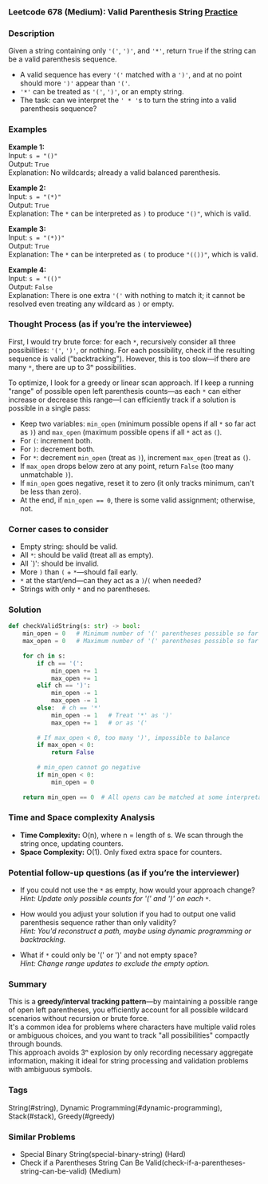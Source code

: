 ### Leetcode 678 (Medium): Valid Parenthesis String [Practice](https://leetcode.com/problems/valid-parenthesis-string)

### Description  
Given a string containing only `'('`, `')'`, and `'*'`, return `True` if the string can be a valid parenthesis sequence.  
- A valid sequence has every `'('` matched with a `')'`, and at no point should more `')'` appear than `'('`.  
- `'*'` can be treated as `'('`, `')'`, or an empty string.  
- The task: can we interpret the `' * '`s to turn the string into a valid parenthesis sequence?

### Examples  

**Example 1:**  
Input: `s = "()"`  
Output: `True`  
Explanation: No wildcards; already a valid balanced parenthesis.

**Example 2:**  
Input: `s = "(*)"`  
Output: `True`  
Explanation: The `*` can be interpreted as `)` to produce `"()"`, which is valid.

**Example 3:**  
Input: `s = "(*))"`  
Output: `True`  
Explanation: The `*` can be interpreted as `(` to produce `"(())"`, which is valid.

**Example 4:**  
Input: `s = "(()"`  
Output: `False`  
Explanation: There is one extra `'('` with nothing to match it; it cannot be resolved even treating any wildcard as `)` or empty.

### Thought Process (as if you’re the interviewee)  
First, I would try brute force: for each `*`, recursively consider all three possibilities: `'('`, `')'`, or nothing. For each possibility, check if the resulting sequence is valid ("backtracking"). However, this is too slow—if there are many `*`, there are up to 3ⁿ possibilities.

To optimize, I look for a greedy or linear scan approach. If I keep a running "range" of possible open left parenthesis counts—as each `*` can either increase or decrease this range—I can efficiently track if a solution is possible in a single pass:

- Keep two variables: `min_open` (minimum possible opens if all `*` so far act as `)`) and `max_open` (maximum possible opens if all `*` act as `(`).
- For `(`: increment both.
- For `)`: decrement both.
- For `*`: decrement `min_open` (treat as `)`), increment `max_open` (treat as `(`).
- If `max_open` drops below zero at any point, return `False` (too many unmatchable `)`).
- If `min_open` goes negative, reset it to zero (it only tracks minimum, can't be less than zero).
- At the end, if `min_open == 0`, there is some valid assignment; otherwise, not.

### Corner cases to consider  
- Empty string: should be valid.
- All `*`: should be valid (treat all as empty).
- All `)': should be invalid.
- More `)` than `(` + `*`—should fail early.
- `*` at the start/end—can they act as a `)`/`(` when needed?
- Strings with only `*` and no parentheses.

### Solution

```python
def checkValidString(s: str) -> bool:
    min_open = 0   # Minimum number of '(' parentheses possible so far
    max_open = 0   # Maximum number of '(' parentheses possible so far
    
    for ch in s:
        if ch == '(': 
            min_open += 1
            max_open += 1
        elif ch == ')':
            min_open -= 1
            max_open -= 1
        else:  # ch == '*'
            min_open -= 1   # Treat '*' as ')'
            max_open += 1   # or as '('
        
        # If max_open < 0, too many ')', impossible to balance
        if max_open < 0:
            return False
        
        # min_open cannot go negative
        if min_open < 0:
            min_open = 0
    
    return min_open == 0  # All opens can be matched at some interpretation
```

### Time and Space complexity Analysis  

- **Time Complexity:** O(n), where n = length of s. We scan through the string once, updating counters.
- **Space Complexity:** O(1). Only fixed extra space for counters.

### Potential follow-up questions (as if you’re the interviewer)  

- If you could not use the `*` as empty, how would your approach change?  
  *Hint: Update only possible counts for '(' and ')' on each `*`.*

- How would you adjust your solution if you had to output one valid parenthesis sequence rather than only validity?  
  *Hint: You'd reconstruct a path, maybe using dynamic programming or backtracking.*

- What if `*` could only be '(' or ')' and not empty space?  
  *Hint: Change range updates to exclude the empty option.*

### Summary
This is a **greedy/interval tracking pattern**—by maintaining a possible range of open left parentheses, you efficiently account for all possible wildcard scenarios without recursion or brute force.  
It's a common idea for problems where characters have multiple valid roles or ambiguous choices, and you want to track "all possibilities" compactly through bounds.  
This approach avoids 3ⁿ explosion by only recording necessary aggregate information, making it ideal for string processing and validation problems with ambiguous symbols.

### Tags
String(#string), Dynamic Programming(#dynamic-programming), Stack(#stack), Greedy(#greedy)

### Similar Problems
- Special Binary String(special-binary-string) (Hard)
- Check if a Parentheses String Can Be Valid(check-if-a-parentheses-string-can-be-valid) (Medium)